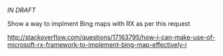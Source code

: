 _IN DRAFT_

Show a way to implment Bing maps with RX as per this request

http://stackoverflow.com/questions/17163795/how-i-can-make-use-of-microsoft-rx-framework-to-implement-bing-map-effectively-i
